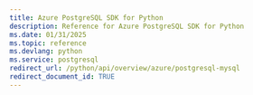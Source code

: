 ```yaml
---
title: Azure PostgreSQL SDK for Python
description: Reference for Azure PostgreSQL SDK for Python
ms.date: 01/31/2025
ms.topic: reference
ms.devlang: python
ms.service: postgresql
redirect_url: /python/api/overview/azure/postgresql-mysql
redirect_document_id: TRUE
---
```

